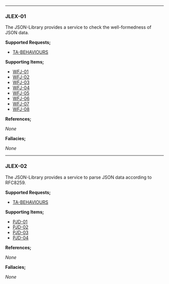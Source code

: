 

---

### JLEX-01 

The JSON-Library provides a service to check the well-formedness of JSON data.


**Supported Requests;**

- [TA-BEHAVIOURS](TA.md#ta-behaviours)

**Supporting Items;**

- [WFJ-01](WFJ.md#wfj-01)
- [WFJ-02](WFJ.md#wfj-02)
- [WFJ-03](WFJ.md#wfj-03)
- [WFJ-04](WFJ.md#wfj-04)
- [WFJ-05](WFJ.md#wfj-05)
- [WFJ-06](WFJ.md#wfj-06)
- [WFJ-07](WFJ.md#wfj-07)
- [WFJ-08](WFJ.md#wfj-08)



**References;**

_None_



**Fallacies;**

_None_


---

### JLEX-02 

The JSON-Library provides a service to parse JSON data according to RFC8259.


**Supported Requests;**

- [TA-BEHAVIOURS](TA.md#ta-behaviours)

**Supporting Items;**

- [PJD-01](PJD.md#pjd-01)
- [PJD-02](PJD.md#pjd-02)
- [PJD-03](PJD.md#pjd-03)
- [PJD-04](PJD.md#pjd-04)



**References;**

_None_



**Fallacies;**

_None_
